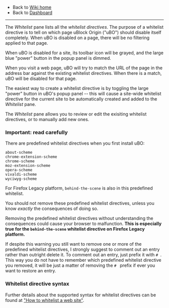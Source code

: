 - Back to [Wiki home](https://github.com/gorhill/uBlock/wiki)
- Back to [Dashboard](https://github.com/gorhill/uBlock/wiki/Dashboard)

***

The _Whitelist_ pane lists all the _whitelist directives_. The purpose of a whitelist directive is to tell on which page uBlock Origin ("uBO") should disable itself completely. When uBO is disabled on a page, there will be no filtering applied to that page.

When uBO is disabled for a site, its toolbar icon will be grayed, and the large blue "power" button in the popup panel is dimmed.

When you visit a web page, uBO will try to match the URL of the page in the address bar against the existing whitelist directives. When there is a match, uBO will be disabled for that page.

The easiest way to create a whitelist directive is by toggling the large "power" button in uBO's popup panel -- this will cause a site-wide whitelist directive for the current site to be automatically created and added to the _Whitelist_ pane.

The _Whitelist_ pane allows you to review or edit the exisiting whitelist directives, or to manually add new ones.

### Important: read carefully

There are predefined whitelist directives when you first install uBO:

    about-scheme
    chrome-extension-scheme
    chrome-scheme
    moz-extension-scheme
    opera-scheme
    vivaldi-scheme
    wyciwyg-scheme

For Firefox Legacy platform, `behind-the-scene` is also in this predefined whitelist.

You should not remove these predefined whitelist directives, unless you know _exactly_ the consequences of doing so.

Removing the predefined whitelist directives without understanding the consequences could cause your browser to malfunction. **This is especially true for the `behind-the-scene` whitelist directive on Firefox Legacy platform.**

If despite this warning you still want to remove one or more of the predefined whitelist directives, I strongly suggest to comment out an entry rather than outright delete it. To comment out an entry, just prefix it with `# `. This way you do not have to remember which predefined whitelist directive you removed, it will be just a matter of removing the `# ` prefix if ever you want to restore an entry.

### Whitelist directive syntax

Further details about the supported syntax for whitelist directives can be found at ["How to whitelist a web site"](https://github.com/gorhill/uBlock/wiki/How-to-whitelist-a-web-site).